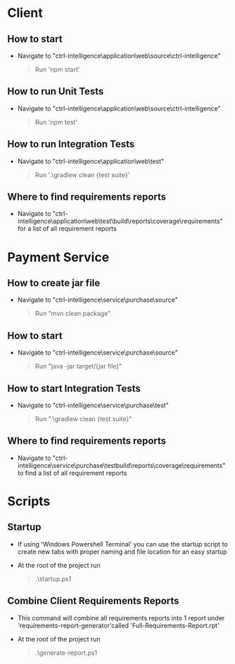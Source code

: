 # Client

## How to start

- Navigate to "ctrl-intelligence\application\web\source\ctrl-intelligence"
  > Run 'npm start'

## How to run Unit Tests

- Navigate to "ctrl-intelligence\application\web\source\ctrl-intelligence"
  > Run 'npm test'

## How to run Integration Tests

- Navigate to "ctrl-intelligence\application\web\test"
  > Run '.\gradlew clean {test suite}'

## Where to find requirements reports

- Navigate to "ctrl-intelligence\application\web\test\build\reports\coverage\requirements" for a list of all requirement reports

# Payment Service

## How to create jar file

- Navigate to "ctrl-intelligence\service\purchase\source"
  > Run "mvn clean package"

## How to start

- Navigate to "ctrl-intelligence\service\purchase\source"
  > Run "java -jar target/{jar file}"

## How to start Integration Tests

- Navigate to "ctrl-intelligence\service\purchase\test"
  > Run ".\gradlew clean {test suite}"

## Where to find requirements reports

- Navigate to "ctrl-intelligence\service\purchase\testbuild\reports\coverage\requirements" to find a list of all requirement reports

# Scripts

## Startup

- If using 'Windows Powershell Terminal' you can use the startup script to create new tabs with proper naming and file location for an easy startup

- At the root of the project run
  > .\startup.ps1

## Combine Client Requirements Reports

- This command will combine all requirements reports into 1 report under 'requirements-report-generator'called 'Full-Requirements-Report.rpt'

- At the root of the project run
  > .\generate-report.ps1
